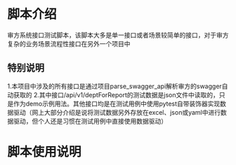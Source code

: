 # 脚本介绍
审方系统接口测试脚本，该脚本大多是单一接口或者场景较简单的接口，对于审方复杂的业务场景流程性接口在另外一个项目中

## 特别说明
1.本项目中涉及的所有接口是通过项目parse_swagger_api解析审方的swagger自动获取的
2.其中接口/api/v1/deptForReport的测试数据是json文件中读取的，只是作为demo示例用法。其他接口均是在测试用例中使用pytest自带装饰器实现数据驱动（网上大部分介绍是说将测试数据另外存放在excel、json或yaml中进行数据驱动，但个人还是习惯在测试用例中直接使用数据驱动）


# 脚本使用说明
